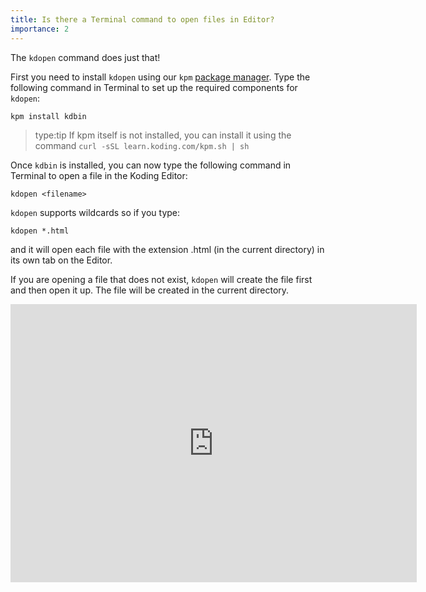 ```yaml
---
title: Is there a Terminal command to open files in Editor? 
importance: 2
---
```


The `kdopen` command does just that! 

First you need to install `kdopen` using our `kpm` [package manager](http://learn.koding.com/guides/getting-started-kpm/). Type the following command in Terminal to set up the required components for `kdopen`:
```
kpm install kdbin
```
> type:tip
> If kpm itself is not installed, you can install it using the command 
> `curl -sSL learn.koding.com/kpm.sh | sh`

Once `kdbin` is installed, you can now type the following command in Terminal
to open a file in the Koding Editor:
```
kdopen <filename>
```

`kdopen` supports wildcards so if you type:
```
kdopen *.html
```
and it will open each file with the extension .html (in the current directory) in its own tab on the Editor.

If you are opening a file that does not exist, `kdopen` will create the file first
and then open it up. The file will be created in the current directory.

<center>
<iframe width="650" height="445" src="https://www.youtube.com/embed/sns_0UZhxi8" frameborder="0" allowfullscreen></iframe>
</center>
